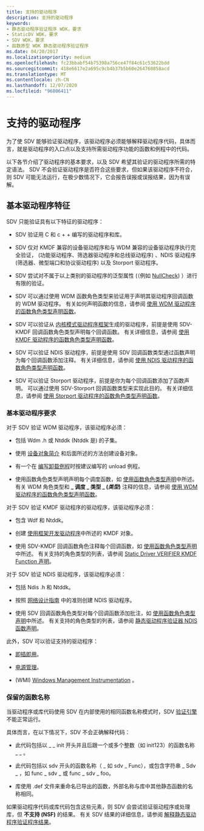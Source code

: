 ```yaml
---
title: 支持的驱动程序
description: 支持的驱动程序
keywords:
- 静态驱动程序验证程序 WDK，要求
- StaticDV WDK，要求
- SDV WDK，要求
- 函数原型 WDK 静态驱动程序验证程序
ms.date: 04/20/2017
ms.localizationpriority: medium
ms.openlocfilehash: fc23bbabf54b75398a756ce47f84c61c53622bdd
ms.sourcegitcommit: 418e6617e2a695c9cb4b37b5b60e264760858acd
ms.translationtype: MT
ms.contentlocale: zh-CN
ms.lasthandoff: 12/07/2020
ms.locfileid: "96806411"
---
```

# <a name="supported-drivers"></a>支持的驱动程序

为了使 SDV 能够验证驱动程序，该驱动程序必须能够解释驱动程序代码，具体而言，就是驱动程序的入口点以及支持所需驱动程序功能的函数和例程中的代码。

以下各节介绍了驱动程序的基本要求，以及 SDV 希望其验证的驱动程序所需的特定语法。 SDV 不会验证驱动程序是否符合这些要求，但如果该驱动程序不符合，则 SDV 可能无法运行，在极少数情况下，它会报告误报或误报结果，因为有误解。

## <a name="basic-driver-characteristics"></a>基本驱动程序特征

SDV 只能验证具有以下特征的驱动程序：

- SDV 验证用 C 和 c + + 编写的驱动程序和库。

- SDV 仅对 KMDF 兼容的设备驱动程序和与 WDM 兼容的设备驱动程序执行完全验证， (功能驱动程序、筛选器驱动程序和总线驱动程序) 、NDIS 驱动程序 (筛选器、微型端口和协议驱动程序) 以及 Storport 驱动程序。

- SDV 尝试对不属于以上类别的驱动程序的泛型属性 (（例如 [NullCheck](nullcheckw.md)) ）进行有限的验证。

- SDV 可以通过使用 WDM 函数角色类型来验证用于声明其驱动程序回调函数的 WDM 驱动程序。 有关如何声明函数的信息，请参阅 [使用 WDM 驱动程序的函数角色类型声明函数](declaring-functions-using-function-role-types-for-wdm-drivers.md)。

- SDV 可以验证从 [内核模式驱动程序框架](../wdf/index.md)生成的驱动程序，前提是使用 SDV-KMDF 回调函数角色类型声明每个回调函数。 有关详细信息，请参阅 [使用 KMDF 驱动程序的函数角色类型声明函数](static-driver-verifier-kmdf-function-declarations.md)。

- SDV 可以验证 NDIS 驱动程序，前提是使用 SDV 回调函数类型通过函数声明为每个回调函数添加注释。 有关详细信息，请参阅 [使用 NDIS 驱动程序的函数角色类型声明函数](static-driver-verifier-ndis-function-declarations.md)。

- SDV 可以验证 Storport 驱动程序，前提是你为每个回调函数添加了函数声明。 可以通过使用 SDV-Storport 回调函数类型来实现此目的。 有关详细信息，请参阅 [使用 Storport 驱动程序的函数角色类型声明函数](declaring-functions-by-using-function-role-types-for-storport-drivers.md)。

### <a name="basic-driver-requirements"></a>基本驱动程序要求

对于 SDV 验证 WDM 驱动程序，该驱动程序必须：

- 包括 Wdm .h 或 Ntddk (Ntddk 是) 的子集。

- 使用 [设备对象简介](../kernel/introduction-to-device-objects.md) 和后面所述的方法创建设备对象。

- 有一个在 [编写卸载例程](../kernel/writing-an-unload-routine.md)时按建议编写的 unload 例程。

- 使用函数角色类型声明声明每个调度函数，如 [使用函数角色类型声明](using-function-role-type-declarations.md)中所述。 有关 WDM 角色类型和 **\_ 调度 \_ 类型 \_ (*类型*)** 注释的信息，请参阅 [使用 WDM 驱动程序的函数角色类型声明函数](declaring-functions-using-function-role-types-for-wdm-drivers.md)。

对于 SDV 验证 KMDF 驱动程序的驱动程序，该驱动程序必须：

- 包含 Wdf 和 Ntddk。

- 创建 [使用框架开发驱动程序](../wdf/using-the-framework-to-develop-a-driver.md)中所述的 KMDF 对象。

- 使用 SDV-KMDF 回调函数角色注释每个回调函数，如 [使用函数角色类型声明](using-function-role-type-declarations.md)中所述。 有关支持的角色类型的列表，请参阅 [Static Driver VERIFIER KMDF Function 声明](static-driver-verifier-kmdf-function-declarations.md)。

对于 SDV 验证 NDIS 驱动程序，该驱动程序必须：

- 包括 Ndis .h 和 Ntddk。

- 按照 [网络设计指南](../network/index.md) 中的准则创建 NDIS 驱动程序。

- 使用 SDV 回调函数角色类型对每个回调函数添加批注，如 [使用函数角色类型声明](using-function-role-type-declarations.md)中所述。 有关支持的角色类型的列表，请参阅 [静态驱动程序验证器 NDIS 函数声明](static-driver-verifier-ndis-function-declarations.md)。

此外，SDV 可以验证支持的驱动程序：

- [即插即用](../kernel/introduction-to-plug-and-play.md)。

- [电源管理](../kernel/introduction-to-power-management.md)。

-  (WMI) [Windows Management Instrumentation](../kernel/implementing-wmi.md) 。

### <a name="reserved-function-names"></a>保留的函数名称

当驱动程序或库代码使用 SDV 在内部使用的相同函数名称模式时，SDV [验证引擎](verification-engine.md) 不能正常运行。

具体而言，在以下情况下，SDV 不会正确解释代码：

- 此代码包括以 \_ \_ init 开头并且后跟一个或多个整数（如 init123）的函数名称 \_ \_ 。

- 此代码包括以 sdv 开头的函数名称（ \_ 如 sdv \_ Func），或包含字符串 \_ Sdv \_ ，如 func \_ sdv \_ 或 func \_ sdv \_ foo。

- 库使用 .def 文件来重命名已导出的函数，外部名称与库中其他静态函数的名称相同。

如果驱动程序代码或库代码包含这些元素，则 SDV 会尝试验证驱动程序或处理库，但 **不支持 (NSF)** 的结果。 有关 SDV 结果的详细信息，请参阅 [解释静态驱动程序验证程序结果](interpreting-static-driver-verifier-results.md)。
